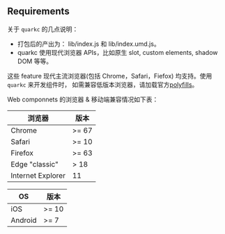 ## Requirements

关于 `quarkc` 的几点说明：

- 打包后的产出为： lib/index.js 和 lib/index.umd.js。
- quarkc 使用现代浏览器 APIs，比如原生 slot, custom elements, shadow DOM 等等。

这些 feature 现代主流浏览器(包括 Chrome，Safari，Fiefox) 均支持。使用 `quarkc` 来开发组件时， 如需兼容低版本浏览器，请加载官方[polyfills](https://www.webcomponents.org/polyfills)。

Web componnets 的浏览器 & 移动端兼容情况如下表：

| 浏览器              | 版本             |
| ------------------ | ---------------- |
| Chrome              | >= 67         |
| Safari            | >= 10         |
| Firefox         | >= 63         |
| Edge "classic"      | > 18     |
| Internet Explorer    | 11 |

| OS             | 版本             |
| ------------------ | ---------------- |
| iOS              | >= 10         |
| Android            | >= 7         |